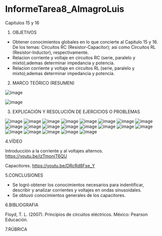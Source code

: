 # InformeTarea8_AlmagroLuis
Capitulos 15 y 16

1. OBJETIVOS

- Obtener conocimientos globales en lo que concierte al Capitulo 15 y 16. De los temas: Circuitos RC (Resistor-Capacitor); asi como Circuitos RL (Resistor-Inductor), respectivamente.
- Relacion corriente y voltaje en circuitos RC (serie, paralelo y mixto);ademas determinar impedancia y potencia.
- Relacion corriente y voltaje en circuitos RL (serie, paralelo y mixto);ademas determinar impedancia y potencia.

2. MARCO TEÓRICO (RESUMEN)

![image](https://user-images.githubusercontent.com/105899463/187088933-9bcd5465-2552-4d30-a948-4840a71afa39.png)

![image](https://user-images.githubusercontent.com/105899463/187095929-8872ecf3-4789-487e-89fa-2ad6b1e088a4.png)


3. EXPLICACIÓN Y RESOLUCIÓN DE EJERCICIOS O PROBLEMAS

![image](https://user-images.githubusercontent.com/105899463/187096531-f349a3f8-6c9d-4dab-9f09-316a7f6818d4.png)
![image](https://user-images.githubusercontent.com/105899463/187096539-a8e90556-673e-44f9-8407-6b072af40c93.png)
![image](https://user-images.githubusercontent.com/105899463/187096547-fb05677b-9e8f-48ad-8e65-48bb35f658ab.png)
![image](https://user-images.githubusercontent.com/105899463/187096552-6f4a0c4f-e6d8-479f-9dfe-fac56a4eda3b.png)
![image](https://user-images.githubusercontent.com/105899463/187096562-462b1640-f233-4872-a155-54ee9d034d45.png)
![image](https://user-images.githubusercontent.com/105899463/187096588-197c35ed-116c-4356-bbf0-dfd8d802147d.png)
![image](https://user-images.githubusercontent.com/105899463/187096603-b95c55b9-b878-4a99-8ada-6dcb0ac5c856.png)
![image](https://user-images.githubusercontent.com/105899463/187096609-f0019efa-2353-4bed-939a-d65553c76db4.png)
![image](https://user-images.githubusercontent.com/105899463/187096632-9d91fa9d-a0f6-4ce1-be82-938ae15853d9.png)
![image](https://user-images.githubusercontent.com/105899463/187096639-95c73224-8076-40dc-9b8a-c4bfb9211ed3.png)
![image](https://user-images.githubusercontent.com/105899463/187096647-39f58dc0-fbbb-4b7d-ade7-e83f51fdd839.png)
![image](https://user-images.githubusercontent.com/105899463/187096653-1ef2d308-2da5-4e92-b3c9-2feeac323f31.png)
![image](https://user-images.githubusercontent.com/105899463/187096662-3c761b20-4ee0-4ef8-af59-3c8099092812.png)
![image](https://user-images.githubusercontent.com/105899463/187096676-313f75e4-af96-4c9a-b65f-abb5898d9b88.png)
![image](https://user-images.githubusercontent.com/105899463/187096687-c9f76131-3078-4123-8520-2577d555d164.png)
![image](https://user-images.githubusercontent.com/105899463/187096701-5ddae606-4db3-4ec0-a12b-7fd78d5afcb1.png)
![image](https://user-images.githubusercontent.com/105899463/187096705-46bf7661-e5e7-4732-8c1e-31b001f2e5b3.png)
![image](https://user-images.githubusercontent.com/105899463/187096710-96679b05-b3d8-4935-b1f2-48ffab06fad2.png)
![image](https://user-images.githubusercontent.com/105899463/187096727-88ce3712-39b0-429a-a7af-d25b7bd0b310.png)
![image](https://user-images.githubusercontent.com/105899463/187096756-fd5d2470-d5fa-45d4-a532-efad6308ae07.png)
![image](https://user-images.githubusercontent.com/105899463/187096766-0c0022b8-eb47-4f3a-a65e-f41aa6e1a357.png)





4.VÍDEO

Introducción a la corriente y al voltajes alternos.
https://youtu.be/izTmoniT6QU

Capacitores.
https://youtu.be/DRcRd8Fse_Y

5.CONCLUSIONES

- Se logró obtener los conocimientos necesarios para indentificar, describir y analizar corrientes y voltajes en ondas sinusoidales.
- Se obtuvó conocimientos generales de los capacitores.

6.BIBLIOGRAFIA

Floyd, T. L. (2007). Principios de circuitos eléctricos. México: Pearson Educación.

7.RÚBRICA
